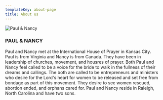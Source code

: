 ```yaml
---
templateKey: about-page
title: About us
---
```

![Paul & Nancy](/img/paulandnancy.jpg "Paul & Nancy")

### PAUL & NANCY

Paul and Nancy met at the International House of Prayer in Kansas City. Paul is from Virginia and Nancy is from Canada. They have been in leadership of churches, movement, and housres of prayer. Both Paul and Nancy feel called to be a voice for the bride to walk in the fullness of their dreams and callings. The both are called to be entrepreneurs and ministers who desire for the Lord's heart for women to be released and set free from bondage as part of this movement.  They desire to see women rescued, abortion ended, and orphans cared for. Paul and Nancy reside in Raleigh, North Carolina and have two sons.
